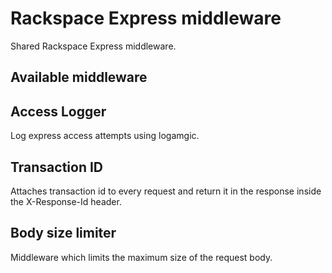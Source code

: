 # Rackspace Express middleware

Shared Rackspace Express middleware.

## Available middleware

## Access Logger

Log express access attempts using logamgic.

## Transaction ID

Attaches transaction id to every request and return it in the response inside
the X-Response-Id header.

## Body size limiter

Middleware which limits the maximum size of the request body.
